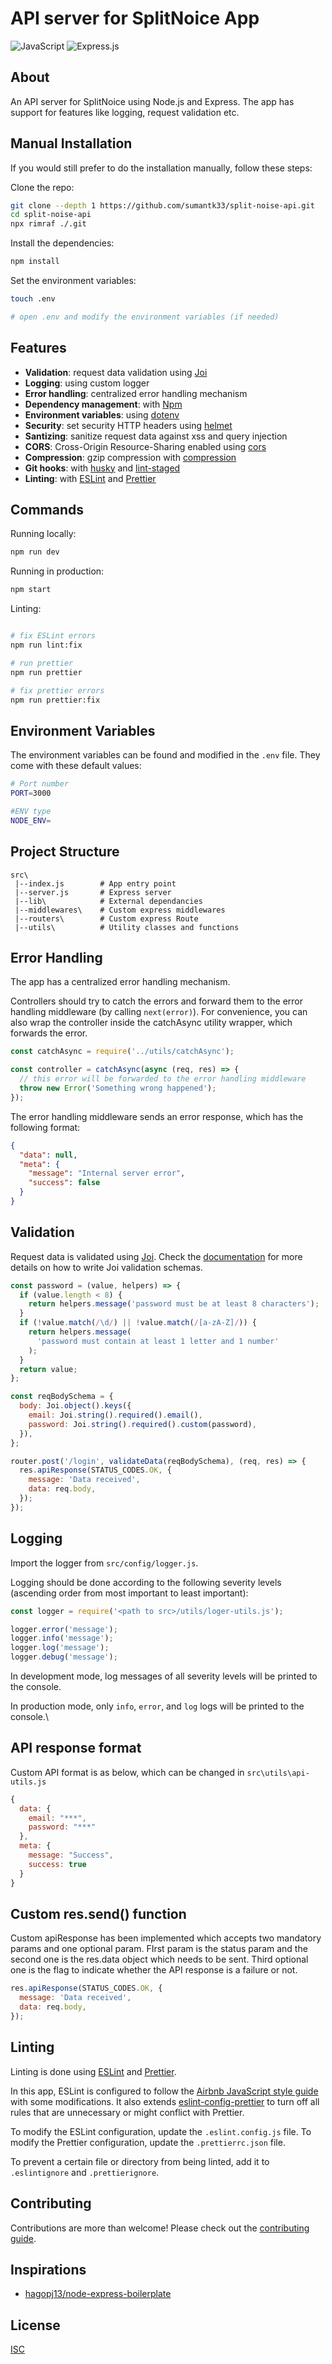 # API server for SplitNoice App

![JavaScript](https://img.shields.io/badge/javascript-%23323330.svg?style=for-the-badge&logo=javascript&logoColor=%23F7DF1E)
![Express.js](https://img.shields.io/badge/express.js-%23404d59.svg?style=for-the-badge&logo=express&logoColor=%2361DAFB)

## About

An API server for SplitNoice using Node.js and Express. The app has support for features like logging, request validation etc.

## Manual Installation

If you would still prefer to do the installation manually, follow these steps:

Clone the repo:

```bash
git clone --depth 1 https://github.com/sumantk33/split-noise-api.git
cd split-noise-api
npx rimraf ./.git
```

Install the dependencies:

```bash
npm install
```

Set the environment variables:

```bash
touch .env

# open .env and modify the environment variables (if needed)
```

## Features

- **Validation**: request data validation using [Joi](https://github.com/hapijs/joi)
- **Logging**: using custom logger
- **Error handling**: centralized error handling mechanism
- **Dependency management**: with [Npm](https://www.npmjs.com/)
- **Environment variables**: using [dotenv](https://github.com/motdotla/dotenv)
- **Security**: set security HTTP headers using [helmet](https://helmetjs.github.io)
- **Santizing**: sanitize request data against xss and query injection
- **CORS**: Cross-Origin Resource-Sharing enabled using [cors](https://github.com/expressjs/cors)
- **Compression**: gzip compression with [compression](https://github.com/expressjs/compression)
- **Git hooks**: with [husky](https://github.com/typicode/husky) and [lint-staged](https://github.com/okonet/lint-staged)
- **Linting**: with [ESLint](https://eslint.org) and [Prettier](https://prettier.io)

## Commands

Running locally:

```bash
npm run dev
```

Running in production:

```bash
npm start
```

Linting:

```bash

# fix ESLint errors
npm run lint:fix

# run prettier
npm run prettier

# fix prettier errors
npm run prettier:fix
```

## Environment Variables

The environment variables can be found and modified in the `.env` file. They come with these default values:

```bash
# Port number
PORT=3000

#ENV type
NODE_ENV=
```

## Project Structure

```
src\
 |--index.js        # App entry point
 |--server.js       # Express server
 |--lib\            # External dependancies
 |--middlewares\    # Custom express middlewares
 |--routers\        # Custom express Route
 |--utils\          # Utility classes and functions
```

## Error Handling

The app has a centralized error handling mechanism.

Controllers should try to catch the errors and forward them to the error handling middleware (by calling `next(error)`). For convenience, you can also wrap the controller inside the catchAsync utility wrapper, which forwards the error.

```javascript
const catchAsync = require('../utils/catchAsync');

const controller = catchAsync(async (req, res) => {
  // this error will be forwarded to the error handling middleware
  throw new Error('Something wrong happened');
});
```

The error handling middleware sends an error response, which has the following format:

```json
{
  "data": null,
  "meta": {
    "message": "Internal server error",
    "success": false
  }
}
```

## Validation

Request data is validated using [Joi](https://joi.dev/). Check the [documentation](https://joi.dev/api/) for more details on how to write Joi validation schemas.

```javascript
const password = (value, helpers) => {
  if (value.length < 8) {
    return helpers.message('password must be at least 8 characters');
  }
  if (!value.match(/\d/) || !value.match(/[a-zA-Z]/)) {
    return helpers.message(
      'password must contain at least 1 letter and 1 number'
    );
  }
  return value;
};

const reqBodySchema = {
  body: Joi.object().keys({
    email: Joi.string().required().email(),
    password: Joi.string().required().custom(password),
  }),
};

router.post('/login', validateData(reqBodySchema), (req, res) => {
  res.apiResponse(STATUS_CODES.OK, {
    message: 'Data received',
    data: req.body,
  });
});
```

## Logging

Import the logger from `src/config/logger.js`.

Logging should be done according to the following severity levels (ascending order from most important to least important):

```javascript
const logger = require('<path to src>/utils/loger-utils.js');

logger.error('message');
logger.info('message');
logger.log('message');
logger.debug('message');
```

In development mode, log messages of all severity levels will be printed to the console.

In production mode, only `info`, `error`, and `log` logs will be printed to the console.\

## API response format

Custom API format is as below, which can be changed in `src\utils\api-utils.js`

```javascript
{
  data: {
    email: "***",
    password: "***"
  },
  meta: {
    message: "Success",
    success: true
  }
}
```

## Custom res.send() function

Custom apiResponse has been implemented which accepts two mandatory params and one optional param. FIrst param is the status param and the second one is the res.data object which needs to be sent. Third optional one is the flag to indicate whether the API response is a failure or not.

```javascript
res.apiResponse(STATUS_CODES.OK, {
  message: 'Data received',
  data: req.body,
});
```

## Linting

Linting is done using [ESLint](https://eslint.org/) and [Prettier](https://prettier.io).

In this app, ESLint is configured to follow the [Airbnb JavaScript style guide](https://github.com/airbnb/javascript/tree/master/packages/eslint-config-airbnb-base) with some modifications. It also extends [eslint-config-prettier](https://github.com/prettier/eslint-config-prettier) to turn off all rules that are unnecessary or might conflict with Prettier.

To modify the ESLint configuration, update the `.eslint.config.js` file. To modify the Prettier configuration, update the `.prettierrc.json` file.

To prevent a certain file or directory from being linted, add it to `.eslintignore` and `.prettierignore`.

## Contributing

Contributions are more than welcome! Please check out the [contributing guide](CONTRIBUTING.md).

## Inspirations

- [hagopj13/node-express-boilerplate](https://github.com/hagopj13/node-express-boilerplate/tree/mastere)

## License

[ISC](LICENSE)
